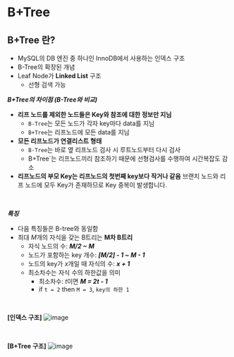 # **B+Tree**

## **B+Tree 란?**

- MySQL의 DB 엔진 중 하나인 InnoDB에서 사용하는 인덱스 구조
- B-Tree의 확장된 개념
- Leaf Node가 **Linked List** 구조
  - 선형 검색 가능

**_B+Tree의 차이점 (B-Tree와 비교)_**

- **리프 노드를 제외한 노드들은 Key와 참조에 대한 정보만 지님**
  - `B-Tree`는 모든 노드가 각자 key마다 data를 지님
  - `B+Tree`는 리프노드에 모든 data를 지님
- **모든 리프노드가 연결리스트 형태**
  - `B-Tree`는 바로 옆 리프노드 검사 시 루트노드부터 다시 검사
  - B+Tree`는 리프노드끼리 참조하기 때문에 선형검사를 수행하여 시간복잡도 감소
- **리프노드의 부모 Key는 리프노드의 첫번째 key보다 작거나 같음**
  브랜치 노드와 리프 노드에 모두 Key가 존재하므로 Key 중복이 발생합니다.

<br>

**_특징_**

- 다음 특징들은 B-tree와 동일함
- 최대 *M*개의 자식을 갖는 B트리는 **M차 B트리**
  - 자식 노드의 수: **_M/2 ~ M_**
  - 노드가 포함하는 key 개수: **_[M/2] - 1 ~ M - 1_**
  - 노드의 key가 *x*개일 때 자식의 수: **_x + 1_**
  - 최소차수는 자식 수의 하한값을 의미
    - 최소차수: *t*이면 **_M = 2t - 1_**
    - if `t = 2` then `M = 3`, `key의 하한 1`

<br>

**[인덱스 구조]**
![image](https://user-images.githubusercontent.com/60606025/154111669-ed48a154-615b-439b-8038-17919cf626a7.png)

<br>

**[B+Tree 구조]**
![image](https://user-images.githubusercontent.com/60606025/154111767-6060fd54-3a06-4115-a3b0-86c8b141e423.png)
